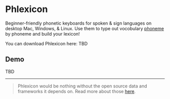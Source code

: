 # Phlexicon

Beginner-friendly phonetic keyboards for spoken & sign languages on desktop Mac, Windows, & Linux.
Use them to type out vocobulary [phoneme](https://en.wikipedia.org/wiki/Phoneme) by phoneme and build your lexicon!

You can download Phlexicon here: TBD

## Demo

TBD

---

> Phlexicon would be nothing without the open source data and frameworks it depends on.
> Read more about those [here](./attribution.md).